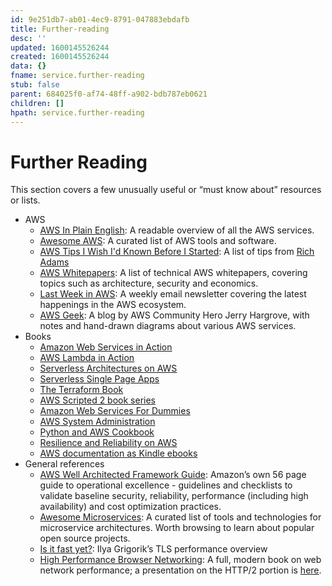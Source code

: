```yaml
---
id: 9e251db7-ab01-4ec9-8791-047883ebdafb
title: Further-reading
desc: ''
updated: 1600145526244
created: 1600145526244
data: {}
fname: service.further-reading
stub: false
parent: 684025f0-af74-48ff-a902-bdb787eb0621
children: []
hpath: service.further-reading
---
```

# Further Reading

This section covers a few unusually useful or “must know about” resources or lists.

- AWS
  - [AWS In Plain English](https://www.expeditedssl.com/aws-in-plain-english): A readable overview of all the AWS services.
  - [Awesome AWS](https://github.com/donnemartin/awesome-aws): A curated list of AWS tools and software.
  - [AWS Tips I Wish I'd Known Before I Started](https://wblinks.com/notes/aws-tips-i-wish-id-known-before-i-started/): A list of tips from [Rich Adams](https://richadams.me/)
  - [AWS Whitepapers](https://aws.amazon.com/whitepapers/): A list of technical AWS whitepapers, covering topics such as architecture, security and economics.
  - [Last Week in AWS](https://lastweekinaws.com): A weekly email newsletter covering the latest happenings in the AWS ecosystem.
  - [AWS Geek](https://www.awsgeek.com): A blog by AWS Community Hero Jerry Hargrove, with notes and hand-drawn diagrams about various AWS services.
- Books
  - [Amazon Web Services in Action](https://www.manning.com/books/amazon-web-services-in-action)
  - [AWS Lambda in Action](https://www.manning.com/books/aws-lambda-in-action)
  - [Serverless Architectures on AWS](https://www.manning.com/books/serverless-architectures-on-aws)
  - [Serverless Single Page Apps](https://pragprog.com/book/brapps/serverless-single-page-apps)
  - [The Terraform Book](https://terraformbook.com/)
  - [AWS Scripted 2 book series](https://www.amazon.com/gp/product/B016QBB0GO?ref=series_rw_dp_labf)
  - [Amazon Web Services For Dummies](https://www.amazon.com/dp/1118571835)
  - [AWS System Administration](http://shop.oreilly.com/product/0636920027638.do)
  - [Python and AWS Cookbook](http://shop.oreilly.com/product/0636920020202.do)
  - [Resilience and Reliability on AWS](http://shop.oreilly.com/product/0636920026839.do)
  - [AWS documentation as Kindle ebooks](https://www.amazon.com/Amazon-Web-Services/e/B007R6MVQ6)
- General references
  - [AWS Well Architected Framework Guide](https://d0.awsstatic.com/whitepapers/architecture/AWS_Well-Architected_Framework.pdf): Amazon’s own 56 page guide to operational excellence - guidelines and checklists to validate baseline security, reliability, performance (including high availability) and cost optimization practices.
  - [Awesome Microservices](https://github.com/mfornos/awesome-microservices): A curated list of tools and technologies for microservice architectures. Worth browsing to learn about popular open source projects.
  - [Is it fast yet?](https://istlsfastyet.com/): Ilya Grigorik’s TLS performance overview
  - [High Performance Browser Networking](https://hpbn.co/): A full, modern book on web network performance; a presentation on the HTTP/2 portion is [here](https://docs.google.com/presentation/d/1r7QXGYOLCh4fcUq0jDdDwKJWNqWK1o4xMtYpKZCJYjM/edit?usp=sharing).
